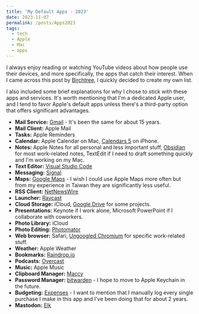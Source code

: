 ```yaml
---
title: 'My Default Apps - 2023'
date: 2023-11-07
permalink: /posts/Apps2023
tags:
  - tech
  - Apple
  - Mac
  - apps
---
```

I always enjoy reading or watching YouTube videos about how people use their devices, and more specifically, the apps that catch their interest. When I came across this post by [Birchtree](https://birchtree.me/blog/my-default-apps-at-the-end-of-2023/), I quickly decided to create my own list.

I also included some brief explanations for why I chose to stick with these apps and services. It's worth mentioning that I'm a dedicated Apple user, and I tend to favor Apple's default apps unless there's a third-party option that offers significant advantages.

- **Mail Service:** [Gmail](https://mail.google.com/) - It's been the same for about 15 years.
- **Mail Client:** Apple Mail
- **Tasks:** Apple Reminders
- **Calendar:** Apple Calendar on Mac, [Calendars 5](https://apps.apple.com/us/app/calendars-5-by-readdle/id697927927) on iPhone.
- **Notes:** Apple Notes for all personal and less important stuff, [Obsidian](https://obsidian.md) for most work-related notes, TextEdit if I need to draft something quickly and I'm working on my Mac.
- **Text Editor:** [Visual Studio Code](https://code.visualstudio.com)
- **Messaging:** [Signal](https://signal.org)
- **Maps:** [Google Maps](https://www.google.com/maps) - I wish I could use Apple Maps more often but from my experience in Taiwan they are significantly less useful.
- **RSS Client:** [NetNewsWire](https://netnewswire.com)
- **Launcher:** [Raycast](https://www.raycast.com)
- **Cloud Storage:** iCloud, [Google Drive](https://www.google.com/drive/) for some projects.
- **Presentations:** Keynote if I work alone, Microsoft PowerPoint if I collaborate with coworkers.
- **Photo Library:** iCloud
- **Photo Editing:** [Photomator](https://www.pixelmator.com/photomator/)
- **Web browser:** Safari, [Ungoogled Chromium](https://github.com/ungoogled-software/ungoogled-chromium) for specific work-related stuff.
- **Weather:** Apple Weather
- **Bookmarks:** [Raindrop.io](https://raindrop.io)
- **Podcasts:** [Overcast](https://overcast.fm)
- **Music:** Apple Music
- **Clipboard Manager:** [Maccy](https://maccy.app)
- **Password Manager:** [bitwarden](https://bitwarden.com) - I hope to move to Apple Keychain in the future.
- **Budgeting:** [Expenses](https://apps.apple.com/us/app/expenses-spending-tracker/id1492055171) - I want to mention that I manually log every single purchase I make in this app and I've been doing that for about 2 years.
- **Mastodon:** [Elk](https://elk.zone/home)